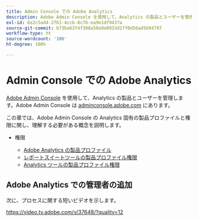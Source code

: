 ```yaml
---
title: Admin Console での Adobe Analytics
description: Adobe Admin Console を使用して、Analytics の製品とユーザーを管理します。
exl-id: 6e2c5ad4-2761-4ccb-8c76-ea9e1df9437a
source-git-commit: b73ba63f4f308a50a9e0933d1ff0d56a45b94797
workflow-type: ht
source-wordcount: '106'
ht-degree: 100%

---
```


# Admin Console での Adobe Analytics

[Adobe Admin Console](https://helpx.adobe.com/jp/enterprise/using/admin-console.html) を使用して、Analytics の製品とユーザーを管理します。Adobe Admin Console は [adminconsole.adobe.com](https://adminconsole.adobe.com/) にあります。

この章では、Adobe Admin Console の Analytics 固有の製品プロファイルと権限に関し、理解する必要がある概念を説明します。

* 権限

   * [Adobe Analytics の製品プロファイル](/help/admin/admin-console/permissions/product-profile.md)
   * [レポートスイートツールの製品プロファイル権限](/help/admin/admin-console/permissions/report-suite-tools.md)
   * [Analytics ツールの製品プロファイル権限](/help/admin/admin-console/permissions/analytics-tools.md)

## Adobe Analytics での管理者の追加

次に、プロセスに関する短いビデオを示します。

https://video.tv.adobe.com/v/37648/?quality=12
